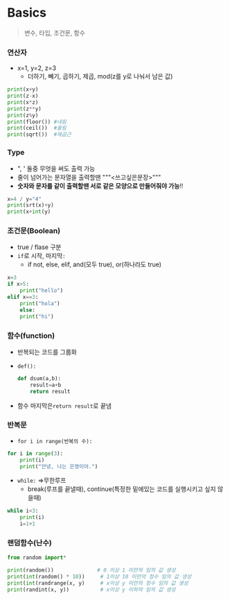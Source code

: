 # Basics

> 변수, 타입, 조건문, 함수



### 연산자

- x=1, y=2, z=3
  - 더하기, 빼기, 곱하기, 제곱, mod(z를 y로 나눠서 남은 값)

```python
print(x+y)
print(z-x)
print(x*z)
print(z**y)
print(z%y)
print(floor()) #내림
print(ceil())  #올림
print(sqrt())  #제곱근
```

### Type

- ", ' 둘중 무엇을 써도 출력 가능
- 줄이 넘어가는 문자열을 출력할땐 """<쓰고싶은문장>"""
- **숫자와 문자를 같이 출력할땐 서로 같은 모양으로 만들어줘야 가능**!!

```python
x=4 / y="4"
print(srt(x)+y)
print(x+int(y)
```

### 조건문(Boolean)

- true / flase 구분
- `if`로 시작, 마지막`:`
  - if not, else, elif, and(모두 true), or(하나라도 true)

```python
x=3
if x>5:
    print("hello")
elif x==3:
    print("hola")
    else:
    print("hi")
```

### 함수(function)

- 반복되는 코드를 그룹화

- `def():`

  ```python
  def dsum(a,b):
      result=a+b
      return result
  ```

- 함수 마지막은`return result`로 끝냄

### 반복문

- `for i in range(반복의 수):` 

```python
for i in range(3):
    print(i)
    print("안녕, 나는 은영이야.")
```

- `while:` =>무한루프
  - break(루프를 끝낼때), continue(특정한 밑에있는 코드를 실행시키고 싶지 않을때)

```python
while i<3:
    print(i)
    i=1+1
```

### 랜덤함수(난수)

```python
from random import*

print(random())              # 0 이상 1 미만의 임의 값 생성
print(int(random() * 10))     # 1이상 10 미만의 정수 임의 값 생성
print(int(randrange(x, y)     # x이상 y 미만의 정수 임의 값 생성
print(randint(x, y))          # x이상 y 이하의 임의 값 생성
```

